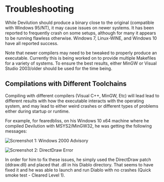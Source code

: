 # Troubleshooting

While Devilution should produce a binary close to the original (compatible with Windows 95/NT), it may cause issues on newer systems. It has been reported to frequently crash on some setups, although for many it appears to be running flawless otherwise. Windows 7, Linux-WINE, and Windows 10 have all reported success.

Note that newer compilers may need to be tweaked to properly produce an executable. Currently this is being worked on to provide multiple Makefiles for a variety of systems. To ensure the best results, either MinGW or Visual Studio 2003/older should be used for the time being.

## Compilations with Different Toolchains
Compiling with different compilers (Visual C++, MinGW, Etc) will lead lead to different
results with how the executable interacts with the operating system, and may lead to either
weird crashes or different types of problems either during startup or runtime.

For example, for fearedbliss, on his Windows 10 x64 machine where he compiled Devilution
with MSYS2/MinGW32, he was getting the following messages:

![Screenshot 1: Windows 2000 Advisory](https://i.imgur.com/ScFLGu5.png)

![Screenshot 2: DirectDraw Error ](https://i.imgur.com/kiWkBuk.png)

In order for him to fix these issues, he simply used the DirectDraw patch (ddraw.dll)
and placed that .dll in his Diablo directory. That seems to have fixed it and he was
able to launch and run Diablo with no crashes (Quick smoke test - Cleared Level 1).